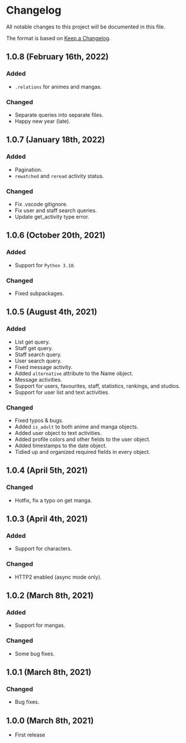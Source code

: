 <!--
  ~ Copyright (C) 2021-2022 Amano Team <https://amanoteam.com/>
  ~ 
  ~ SPDX-License-Identifier: MIT
  -->

# Changelog

All notable changes to this project will be documented in this file.

The format is based on [Keep a Changelog](https://keepachangelog.com/en/1.0.0/).

## 1.0.8 (February 16th, 2022)

### Added

- `.relations` for animes and mangas.

### Changed

- Separate queries into separate files.
- Happy new year (late).

## 1.0.7 (January 18th, 2022)

### Added

- Pagination.
- `rewatched` and `reread` activity status.

### Changed

- Fix .vscode gitignore.
- Fix user and staff search queries.
- Update get_activity type error.

## 1.0.6 (October 20th, 2021)

### Added

- Support for `Python 3.10`.

### Changed

- Fixed subpackages.

## 1.0.5 (August 4th, 2021)

### Added

- List get query.
- Staff get query.
- Staff search query.
- User search query.
- Fixed message activity.
- Added `alternative` attribute to the Name object.
- Message activities.
- Support for users, favourites, staff, statistics, rankings, and studios.
- Support for user list and text activities.

### Changed

- Fixed typos & bugs.
- Added `is_adult` to both anime and manga objects.
- Added user object to text activities.
- Added profile colors and other fields to the user object.
- Added timestamps to the date object.
- Tidied up and organized required fields in every object.

## 1.0.4 (April 5th, 2021)

### Changed

- Hotfix, fix a typo on get manga.

## 1.0.3 (April 4th, 2021)

### Added

- Support for characters.

### Changed

- HTTP2 enabled (async mode only).

## 1.0.2 (March 8th, 2021)

### Added

- Support for mangas.

### Changed

- Some bug fixes.

## 1.0.1 (March 8th, 2021)

### Changed

- Bug fixes.

## 1.0.0 (March 8th, 2021)

* First release
